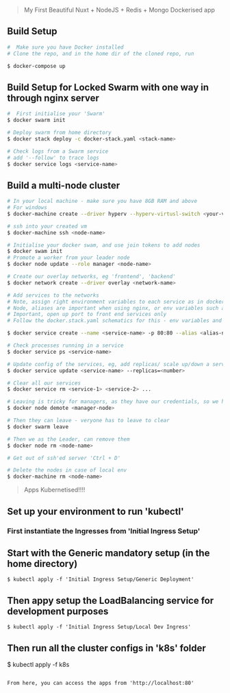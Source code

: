 > My First Beautiful Nuxt + NodeJS + Redis + Mongo Dockerised app

## Build Setup
``` bash
#  Make sure you have Docker installed
# Clone the repo, and in the home dir of the cloned repo, run

$ docker-compose up
```

## Build Setup for Locked Swarm with one way in through nginx server
``` bash
#  First initialise your 'Swarm'
$ docker swarm init

# Deploy swarm from home directory
$ docker stack deploy -c docker-stack.yaml <stack-name>

# Check logs from a Swarm service
# add '--follow' to trace logs
$ docker service logs <service-name>
```

## Build a multi-node cluster
``` bash
# In your local machine - make sure you have 8GB RAM and above
# For windows
$ docker-machine create --driver hyperv --hyperv-virtusl-switch <your-virtual-switch> <node-name>

# ssh into your created vm
$ docker-machine ssh <node-name>

# Initialise your docker swam, and use join tokens to add nodes
$ docker swam init
# Promote a worker from your leader node
$ docker node update --role manager <node-name>

# Create our overlay networks, eg 'frontend', 'backend'
$ docker network create --driver overlay <network-name>

# Add services to the networks
# Note, assign right environment variables to each service as in docker.stack.yaml
# Node, aliases are important when using nginx, or env variables such as MONGODB=mongodb
# Important, open up port to front end services only
# Follow the docker.stack.yaml schematics for this - env variables and aliases are most important, + ports to frontend services

$ docker service create --name <service-name> -p 80:80 --alias <alias-name> --network <network-name> -e <env-variables>=<env-value> -e <env-variables>=<env-value> <image>

# Check processes running in a service
$ docker service ps <service-name>

# Update config of the services, eg, add replicas/ scale up/down a service
$ docker service update <service-name> --replicas=<number>

# Clear all our services
$ docker service rm <service-1> <service-2> ...

# Leaving is tricky for managers, as they have our credentials, so we have to demote them first
$ docker node demote <manager-node>

# Then they can leave - veryone has to leave to clear
$ docker swarm leave

# Then we as the Leader, can remove them
$ docker node rm <node-name>

# Get out of ssh'ed server 'Ctrl + D'

# Delete the nodes in case of local env
$ docker-machine rm <node-name>

```

> Apps Kubernetised!!!!
## Set up your environment to run 'kubectl'

### First instantiate the Ingresses from 'Initial Ingress Setup'


## Start with the Generic mandatory setup (in the home directory)

```
$ kubectl apply -f 'Initial Ingress Setup/Generic Deployment'
```

## Then appy setup the LoadBalancing service for development purposes

```
$ kubectl apply -f 'Initial Ingress Setup/Local Dev Ingress'
```

## Then run all the cluster configs in 'k8s' folder
$ kubectl apply -f k8s

```

From here, you can access the apps from 'http://localhost:80'